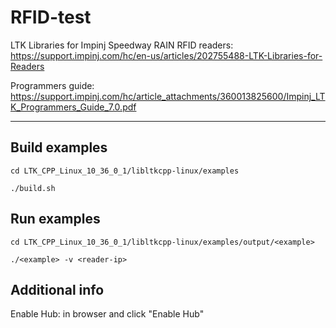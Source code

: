 # RFID-test

LTK Libraries for Impinj Speedway RAIN RFID readers:
https://support.impinj.com/hc/en-us/articles/202755488-LTK-Libraries-for-Readers

Programmers guide:
https://support.impinj.com/hc/article_attachments/360013825600/Impinj_LTK_Programmers_Guide_7.0.pdf

---

## Build examples

  ```cd LTK_CPP_Linux_10_36_0_1/libltkcpp-linux/examples```
 
  ```./build.sh```


##  Run examples

  ```cd LTK_CPP_Linux_10_36_0_1/libltkcpp-linux/examples/output/<example>```
 
  ```./<example> -v <reader-ip>```

  
## Additional info

Enable Hub: <reader-ip> in browser and click "Enable Hub"

